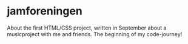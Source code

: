 # jamforeningen
About the first HTML/CSS project, written in September about a musicproject with me and friends. The beginning of my code-journey!
